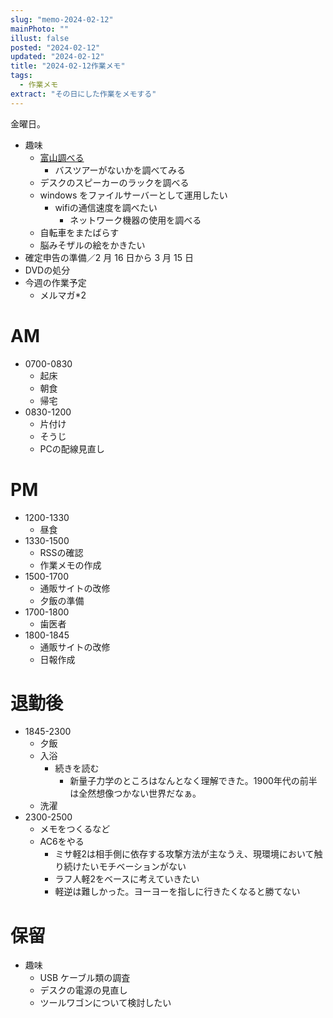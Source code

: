 ```yaml
---
slug: "memo-2024-02-12"
mainPhoto: ""
illust: false
posted: "2024-02-12"
updated: "2024-02-12"
title: "2024-02-12作業メモ"
tags:
  - 作業メモ
extract: "その日にした作業をメモする"
---
```


金曜日。

- 趣味
  - [富山調べる](https://docs.google.com/document/d/1JdWkhu_hqXsHblQaPn_yJxKrzq-jvxeymWYBfapRKBU/edit#heading=h.88gi7qwvidj8)
    - バスツアーがないかを調べてみる
  - デスクのスピーカーのラックを調べる
  - windows をファイルサーバーとして運用したい
    - wifiの通信速度を調べたい
      - ネットワーク機器の使用を調べる
  - 自転車をまたばらす
  - 脳みそザルの絵をかきたい
- 確定申告の準備／2 月 16 日から 3 月 15 日
- DVDの処分
- 今週の作業予定
  - メルマガ\*2

# AM

- 0700-0830
  - 起床
  - 朝食
  - 帰宅
- 0830-1200
  - 片付け
  - そうじ
  - PCの配線見直し

# PM

- 1200-1330
  - 昼食
- 1330-1500
  - RSSの確認
  - 作業メモの作成
- 1500-1700
  - 通販サイトの改修
  - 夕飯の準備
- 1700-1800
  - 歯医者
- 1800-1845
  - 通販サイトの改修
  - 日報作成

# 退勤後

- 1845-2300
  - 夕飯
  - 入浴
    - 続きを読む
      - 新量子力学のところはなんとなく理解できた。1900年代の前半は全然想像つかない世界だなぁ。
  - 洗濯
- 2300-2500
  - メモをつくるなど
  - AC6をやる
    - ミサ軽2は相手側に依存する攻撃方法が主なうえ、現環境において触り続けたいモチベーションがない
    - ラフ人軽2をベースに考えていきたい
    - 軽逆は難しかった。ヨーヨーを指しに行きたくなると勝てない


# 保留

- 趣味
  - USB ケーブル類の調査
  - デスクの電源の見直し
  - ツールワゴンについて検討したい